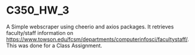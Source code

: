 # C350_HW_3
A Simple webscraper using cheerio and axios packages. It retrieves faculty/staff information on https://www.towson.edu/fcsm/departments/computerinfosci/facultystaff/. This was done for a Class Assignment.
